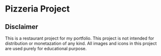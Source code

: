 # Pizzeria Project
## Disclaimer ##
This is a restaurant project for my portfolio.
This project is not intended for distribution or monetazation of any kind.
All images and icons in this project are used purely for educational purpose.
